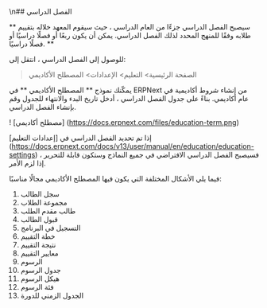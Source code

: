 \n## الفصل الدراسي

** سيصبح الفصل الدراسي جزءًا من العام الدراسي ، حيث سيقوم المعهد خلاله بتقييم طلابه وفقًا للمنهج المحدد لذلك الفصل الدراسي. يمكن أن يكون ربعًا أو فصلًا دراسيًا أو فصلًا دراسيًا. **

للوصول إلى الفصل الدراسي ، انتقل إلى:

> الصفحة الرئيسية> التعليم> الإعدادات> المصطلح الأكاديمي

يمكّنك نموذج ** المصطلح الأكاديمي ** في ERPNext من إنشاء شروط أكاديمية في عام أكاديمي. بناءً على جدول الفصل الدراسي ، أدخل تاريخ البدء والانتهاء للجدول وقم بإنشاء الفصل الدراسي.

! [مصطلح أكاديمي] (https://docs.erpnext.com/files/education-term.png)

إذا تم تحديد الفصل الدراسي في [إعدادات التعليم] (https://docs.erpnext.com/docs/v13/user/manual/en/education/education-settings) ، فسيصبح الفصل الدراسي الافتراضي في جميع النماذج وستكون قابلة للتحرير إذا لزم الأمر.

فيما يلي الأشكال المختلفة التي يكون فيها المصطلح الأكاديمي مجالًا مناسبًا:

1. سجل الطالب
2. مجموعة الطلاب
3. طالب مقدم الطلب
4. قبول الطالب
5. التسجيل في البرنامج
6. خطة التقييم
7. نتيجة التقييم
8. معايير التقييم
9. الرسوم
10. جدول الرسوم
11. هيكل الرسوم
12. فئة الرسوم
13. الجدول الزمني للدورة
